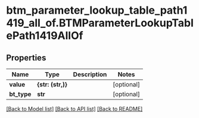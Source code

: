 # btm_parameter_lookup_table_path1419_all_of.BTMParameterLookupTablePath1419AllOf

## Properties
Name | Type | Description | Notes
------------ | ------------- | ------------- | -------------
**value** | **{str: (str,)}** |  | [optional] 
**bt_type** | **str** |  | [optional] 

[[Back to Model list]](../README.md#documentation-for-models) [[Back to API list]](../README.md#documentation-for-api-endpoints) [[Back to README]](../README.md)


